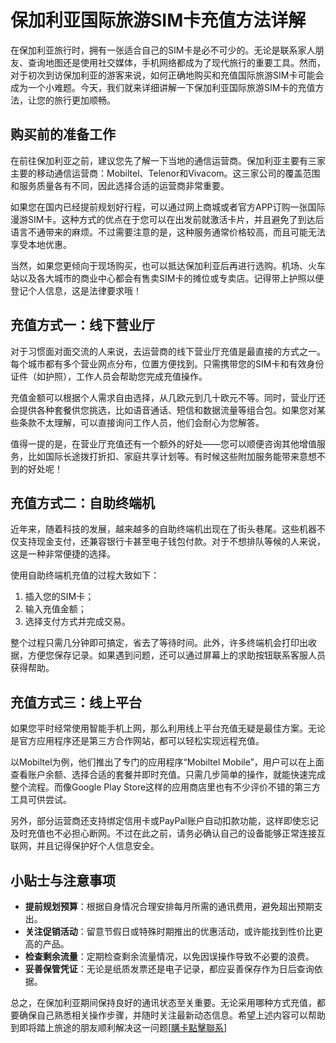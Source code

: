 # 保加利亚国际旅游SIM卡充值方法详解

在保加利亚旅行时，拥有一张适合自己的SIM卡是必不可少的。无论是联系家人朋友、查询地图还是使用社交媒体，手机网络都成为了现代旅行的重要工具。然而，对于初次到访保加利亚的游客来说，如何正确地购买和充值国际旅游SIM卡可能会成为一个小难题。今天，我们就来详细讲解一下保加利亚国际旅游SIM卡的充值方法，让您的旅行更加顺畅。

## 购买前的准备工作

在前往保加利亚之前，建议您先了解一下当地的通信运营商。保加利亚主要有三家主要的移动通信运营商：Mobiltel、Telenor和Vivacom。这三家公司的覆盖范围和服务质量各有不同，因此选择合适的运营商非常重要。

如果您在国内已经提前规划好行程，可以通过网上商城或者官方APP订购一张国际漫游SIM卡。这种方式的优点在于您可以在出发前就激活卡片，并且避免了到达后语言不通带来的麻烦。不过需要注意的是，这种服务通常价格较高，而且可能无法享受本地优惠。

当然，如果您更倾向于现场购买，也可以抵达保加利亚后再进行选购。机场、火车站以及各大城市的商业中心都会有售卖SIM卡的摊位或专卖店。记得带上护照以便登记个人信息，这是法律要求哦！

## 充值方式一：线下营业厅

对于习惯面对面交流的人来说，去运营商的线下营业厅充值是最直接的方式之一。每个城市都有多个营业网点分布，位置方便找到。只需携带您的SIM卡和有效身份证件（如护照），工作人员会帮助您完成充值操作。

充值金额可以根据个人需求自由选择，从几欧元到几十欧元不等。同时，营业厅还会提供各种套餐供您挑选，比如语音通话、短信和数据流量等组合包。如果您对某些条款不太理解，可以直接询问工作人员，他们会耐心为您解答。

值得一提的是，在营业厅充值还有一个额外的好处——您可以顺便咨询其他增值服务，比如国际长途拨打折扣、家庭共享计划等。有时候这些附加服务能带来意想不到的好处呢！

## 充值方式二：自助终端机

近年来，随着科技的发展，越来越多的自助终端机出现在了街头巷尾。这些机器不仅支持现金支付，还兼容银行卡甚至电子钱包付款。对于不想排队等候的人来说，这是一种非常便捷的选择。

使用自助终端机充值的过程大致如下：
1. 插入您的SIM卡；
2. 输入充值金额；
3. 选择支付方式并完成交易。

整个过程只需几分钟即可搞定，省去了等待时间。此外，许多终端机会打印出收据，方便您保存记录。如果遇到问题，还可以通过屏幕上的求助按钮联系客服人员获得帮助。

## 充值方式三：线上平台

如果您平时经常使用智能手机上网，那么利用线上平台充值无疑是最佳方案。无论是官方应用程序还是第三方合作网站，都可以轻松实现远程充值。

以Mobiltel为例，他们推出了专门的应用程序“Mobiltel Mobile”，用户可以在上面查看账户余额、选择合适的套餐并即时充值。只需几步简单的操作，就能快速完成整个流程。而像Google Play Store这样的应用商店里也有不少评价不错的第三方工具可供尝试。

另外，部分运营商还支持绑定信用卡或PayPal账户自动扣款功能，这样即使忘记及时充值也不必担心断网。不过在此之前，请务必确认自己的设备能够正常连接互联网，并且记得保护好个人信息安全。

## 小贴士与注意事项

- **提前规划预算**：根据自身情况合理安排每月所需的通讯费用，避免超出预期支出。
- **关注促销活动**：留意节假日或特殊时期推出的优惠活动，或许能找到性价比更高的产品。
- **检查剩余流量**：定期检查剩余流量情况，以免因误操作导致不必要的浪费。
- **妥善保管凭证**：无论是纸质发票还是电子记录，都应妥善保存作为日后查询依据。

总之，在保加利亚期间保持良好的通讯状态至关重要。无论采用哪种方式充值，都要确保自己熟悉相关操作步骤，并随时关注最新动态信息。希望上述内容可以帮助到即将踏上旅途的朋友顺利解决这一问题[[購卡點擊聯系](https://t.me/s/esim1088)]